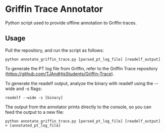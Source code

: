 # Griffin Trace Annotator

Python script used to provide offline annotation to Griffin traces.

## Usage

Pull the repository, and run the script as follows:

```python annotate_griffin_trace.py [parsed_pt_log_file] [readelf_output]```

To generate the PT log file from Griffin, refer to the Griffin Trace repository (https://github.com/TJAndHisStudents/Griffin-Trace).

To generate the readelf output, analyze the binary with readelf using the --wide and -s flags:

```readelf --wide -s [binary]```

The output from the annotator prints directly to the console, so you can feed the output to a new file:

```python annotate_griffin_trace.py [parsed_pt_log_file] [readelf_output] > [annotated_pt_log_file]```
